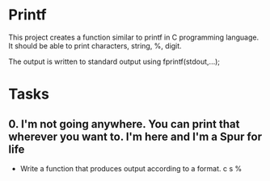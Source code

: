 # Printf #

This project creates a function similar to printf in C programming language. 
It should be able to print characters, string, %, digit.

The output is written to standard output using fprintf(stdout,...);

# Tasks #

## 0. I'm not going anywhere. You can print that wherever you want to. I'm here and I'm a Spur for life ##

- Write a function that produces output according to a format.
	c
	s
	%

